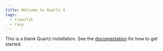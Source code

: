 ```yaml
---
title: Welcome to Quartz 4
tags:
  - trpaslik
  - rasy
---
```


This is a blank Quartz installation.
See the [documentation](https://quartz.jzhao.xyz) for how to get started.
